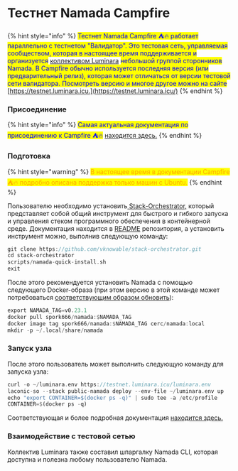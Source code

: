 # Тестнет Namada Campfire

{% hint style="info" %}
<mark style="color:blue;">Тестнет Namada Campfire ⛺🔥 работает параллельно с тестнетом "Валидатор". Это тестовая сеть, управляемая сообществом, которая в настоящее время поддерживается и организуется</mark> [коллективом Luminara](https://luminara.icu/) <mark style="color:blue;">небольшой группой сторонников Namada. В Campfire обычно используется последняя версия (или предварительный релиз), которая может отличаться от версии тестовой сети валидатора. Посмотреть версию и многое другое можно на сайте</mark> [https://testnet.luminara.icu.](https://testnet.luminara.icu/)
{% endhint %}

### Присоединение

{% hint style="info" %}
<mark style="color:blue;">Самая актуальная документация по присоединению к Campfire ⛺🔥</mark> [находится здесь.](https://knowabl.notion.site/Campfire-testnet-5e4c1df53ab64b818a55bfcf36ccc550)
{% endhint %}

### Подготовка

{% hint style="warning" %}
<mark style="color:orange;">В настоящее время в документации Campfire ⛺🔥 подробно описана поддержка только машин с Ubuntu.</mark>
{% endhint %}

Пользователю необходимо установить[ Stack-Orchestrator,](https://github.com/vknowable/stack-orchestrator) который представляет собой общий инструмент для быстрого и гибкого запуска и управления стеком программного обеспечения в контейнерной среде. Документация находится в [README](https://github.com/vknowable/stack-orchestrator/README.md) репозитория, а установить инструмент можно, выполнив следующую команду:

```rust
git clone https://github.com/vknowable/stack-orchestrator.git
cd stack-orchestrator
scripts/namada-quick-install.sh
exit
```

После этого рекомендуется установить Namada с помощью следующего Docker-образа (при этом версию в этой команде может потребоваться [соответствующим образом обновить](https://testnet.luminara.icu/)):

```rust
export NAMADA_TAG=v0.23.1
docker pull spork666/namada:$NAMADA_TAG
docker image tag spork666/namada:$NAMADA_TAG cerc/namada:local
mkdir -p ~/.local/share/namada
```

### Запуск узла

После этого пользователь может выполнить следующую команду для запуска узла:

```rust
curl -o ~/luminara.env https://testnet.luminara.icu/luminara.env
laconic-so --stack public-namada deploy --env-file ~/luminara.env up
echo "export CONTAINER=$(docker ps -q)" | sudo tee -a /etc/profile
CONTAINER=$(docker ps -q)
```

Соответствующая и более подробная документация [находится здесь.](https://knowabl.notion.site/From-scratch-to-syncing-in-10-minutes-c0a56b34cdec447fbe2a5cd8f559f0bb)

### Взаимодействие с тестовой сетью

Коллектив Luminara также составил шпаргалку Namada CLI, которая доступна и полезна любому пользователю Namada.
